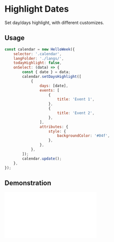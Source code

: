# Highlight Dates

Set day/days highlight, with different customizes.

## Usage

```js
const calendar = new HelloWeek({
    selector: '.calendar',
    langFolder: './langs/',
    todayHighlight: false,
    onSelect: (data) => {
        const { date } = data;
        calendar.setDaysHighlight([
            {
                days: [date],
                events: [
                    {
                        title: 'Event 1',
                    },
                    {
                        title: 'Event 2',
                    },
                ],
                attributes: {
                    style: {
                        backgroundColor: '#04f',
                    },
                },
            },
        ]);
        calendar.update();
    },
});
```

## Demonstration

<iframe
    src="docs/v3/demos/highlights.html"
    frameborder="no"
    allowfullscreen="allowfullscreen">
</iframe>
